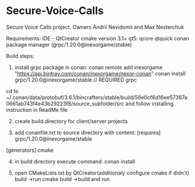 # Secure-Voice-Calls
Secure Voice Calls project. Owners Andrii Nevidomii and Max Nesterchuk

Requirements:
IDE - QtCreator 
cmake version 3.1+
qt5: qcore qtquick
conan package manager (grpc/1.20.0@inexorgame/stable)


Build steps:
1) install grpc package in conan:
conan remote add inexorgame "https://api.bintray.com/conan/inexorgame/nexor-conan"
conan install grpc/1.20.0@inexorgame/stable  // REQUIRED grpc
	
cd to ~/.conan/data/protobuf/3.6.1/bincrafters/stable/build/56e0cf6d16ee57367a0661ab743f4e43b29223f8/source_subfolder/src
	and follow installing instruction in ReadMe file

2) create build directory for client/server projects

3) add conanfile.txt to source directory with content:
[requires]
grpc/1.20.0@inexorgame/stable

[generators]
cmake

4) in build directory execute command:
conan install <PATH TO conanfile.txt>

5) open CMakeLists.txt by QtCreator(additionaly configure cmake if didn`t)
build ->run cmake
build ->build and run


